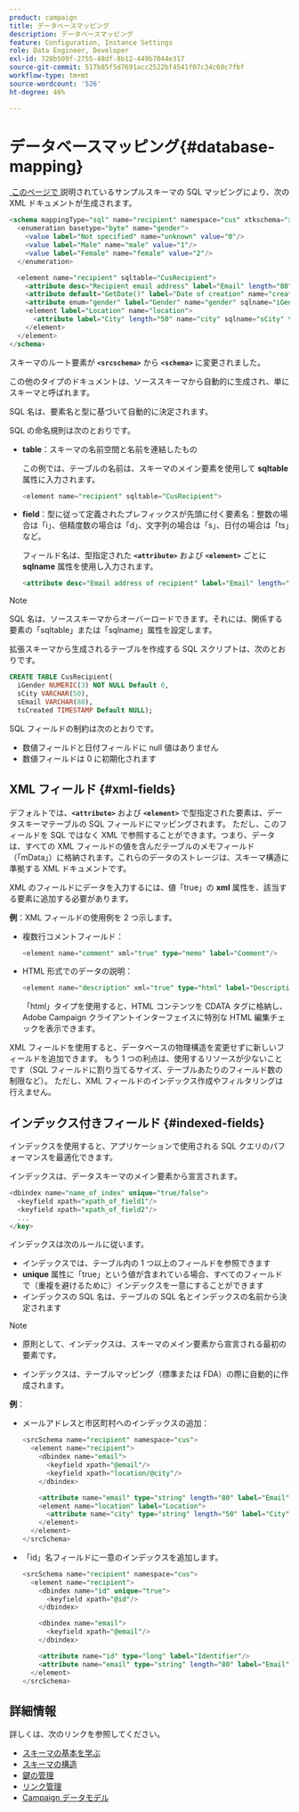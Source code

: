 ```yaml
---
product: campaign
title: データベースマッピング
description: データベースマッピング
feature: Configuration, Instance Settings
role: Data Engineer, Developer
exl-id: 728b509f-2755-48df-8b12-449b7044e317
source-git-commit: 517b85f5d7691acc2522bf4541f07c34c60c7fbf
workflow-type: tm+mt
source-wordcount: '526'
ht-degree: 46%

---
```


# データベースマッピング{#database-mapping}

[&#x200B; このページで &#x200B;](schema-structure.md) 説明されているサンプルスキーマの SQL マッピングにより、次の XML ドキュメントが生成されます。

```sql
<schema mappingType="sql" name="recipient" namespace="cus" xtkschema="xtk:schema">
  <enumeration basetype="byte" name="gender">    
    <value label="Not specified" name="unknown" value="0"/>    
    <value label="Male" name="male" value="1"/>    
    <value label="Female" name="female" value="2"/> 
  </enumeration>  

  <element name="recipient" sqltable="CusRecipient">    
    <attribute desc="Recipient email address" label="Email" length="80" name="email" sqlname="sEmail" type="string"/>    
    <attribute default="GetDate()" label="Date of creation" name="created" sqlname="tsCreated" type="datetime"/>    
    <attribute enum="gender" label="Gender" name="gender" sqlname="iGender" type="byte"/>    
    <element label="Location" name="location">      
      <attribute label="City" length="50" name="city" sqlname="sCity" type="string" userEnum="city"/>    
    </element>  
  </element>
</schema>
```

スキーマのルート要素が **`<srcschema>`** から **`<schema>`** に変更されました。

この他のタイプのドキュメントは、ソーススキーマから自動的に生成され、単にスキーマと呼ばれます。

SQL 名は、要素名と型に基づいて自動的に決定されます。

SQL の命名規則は次のとおりです。

* **table**：スキーマの名前空間と名前を連結したもの

  この例では、テーブルの名前は、スキーマのメイン要素を使用して **sqltable** 属性に入力されます。

  ```sql
  <element name="recipient" sqltable="CusRecipient">
  ```

* **field**：型に従って定義されたプレフィックスが先頭に付く要素名：整数の場合は「i」、倍精度数の場合は「d」、文字列の場合は「s」、日付の場合は「ts」など。

  フィールド名は、型指定された **`<attribute>`** および **`<element>`** ごとに **sqlname** 属性を使用し入力されます。

  ```sql
  <attribute desc="Email address of recipient" label="Email" length="80" name="email" sqlname="sEmail" type="string"/> 
  ```

>[!NOTE]
>
>SQL 名は、ソーススキーマからオーバーロードできます。それには、関係する要素の「sqltable」または「sqlname」属性を設定します。

拡張スキーマから生成されるテーブルを作成する SQL スクリプトは、次のとおりです。

```sql
CREATE TABLE CusRecipient(
  iGender NUMERIC(3) NOT NULL Default 0,   
  sCity VARCHAR(50),   
  sEmail VARCHAR(80),
  tsCreated TIMESTAMP Default NULL);
```

SQL フィールドの制約は次のとおりです。

* 数値フィールドと日付フィールドに null 値はありません
* 数値フィールドは 0 に初期化されます

## XML フィールド {#xml-fields}

デフォルトでは、**`<attribute>`** および **`<element>`** で型指定された要素は、データスキーマテーブルの SQL フィールドにマッピングされます。 ただし、このフィールドを SQL ではなく XML で参照することができます。つまり、データは、すべての XML フィールドの値を含んだテーブルのメモフィールド（「mData」）に格納されます。これらのデータのストレージは、スキーマ構造に準拠する XML ドキュメントです。

XML のフィールドにデータを入力するには、値「true」の **xml** 属性を、該当する要素に追加する必要があります。

**例**：XML フィールドの使用例を 2 つ示します。

* 複数行コメントフィールド：

  ```sql
  <element name="comment" xml="true" type="memo" label="Comment"/>
  ```

* HTML 形式でのデータの説明：

  ```sql
  <element name="description" xml="true" type="html" label="Description"/>
  ```

  「html」タイプを使用すると、HTML コンテンツを CDATA タグに格納し、Adobe Campaign クライアントインターフェイスに特別な HTML 編集チェックを表示できます。

XML フィールドを使用すると、データベースの物理構造を変更せずに新しいフィールドを追加できます。 もう 1 つの利点は、使用するリソースが少ないことです（SQL フィールドに割り当てるサイズ、テーブルあたりのフィールド数の制限など）。 ただし、XML フィールドのインデックス作成やフィルタリングは行えません。

## インデックス付きフィールド {#indexed-fields}

インデックスを使用すると、アプリケーションで使用される SQL クエリのパフォーマンスを最適化できます。

インデックスは、データスキーマのメイン要素から宣言されます。

```sql
<dbindex name="name_of_index" unique="true/false">
  <keyfield xpath="xpath_of_field1"/>
  <keyfield xpath="xpath_of_field2"/>
  ...
</key>
```

インデックスは次のルールに従います。

* インデックスでは、テーブル内の 1 つ以上のフィールドを参照できます
* **unique** 属性に「true」という値が含まれている場合、すべてのフィールドで（重複を避けるために）インデックスを一意にすることができます
* インデックスの SQL 名は、テーブルの SQL 名とインデックスの名前から決定されます

>[!NOTE]
>
>* 原則として、インデックスは、スキーマのメイン要素から宣言される最初の要素です。
>
>* インデックスは、テーブルマッピング（標準または FDA）の際に自動的に作成されます。

**例**：

* メールアドレスと市区町村へのインデックスの追加：

  ```sql
  <srcSchema name="recipient" namespace="cus">
    <element name="recipient">
      <dbindex name="email">
        <keyfield xpath="@email"/> 
        <keyfield xpath="location/@city"/> 
      </dbindex>
  
      <attribute name="email" type="string" length="80" label="Email" desc="Email address of recipient"/>
      <element name="location" label="Location">
        <attribute name="city" type="string" length="50" label="City" userEnum="city"/>
      </element>
    </element>
  </srcSchema>
  ```

* 「id」名フィールドに一意のインデックスを追加します。

  ```sql
  <srcSchema name="recipient" namespace="cus">
    <element name="recipient">
      <dbindex name="id" unique="true">
        <keyfield xpath="@id"/> 
      </dbindex>
  
      <dbindex name="email">
        <keyfield xpath="@email"/> 
      </dbindex>
  
      <attribute name="id" type="long" label="Identifier"/>
      <attribute name="email" type="string" length="80" label="Email" desc="Email address of recipient"/>
    </element>
  </srcSchema>
  ```

## 詳細情報

詳しくは、次のリンクを参照してください。

* [スキーマの基本を学ぶ](about-schema-reference.md)
* [スキーマの構造](schema-structure.md)
* [鍵の管理](database-keys.md)
* [リンク管理](database-links.md)
* [Campaign データモデル](about-data-model.md)